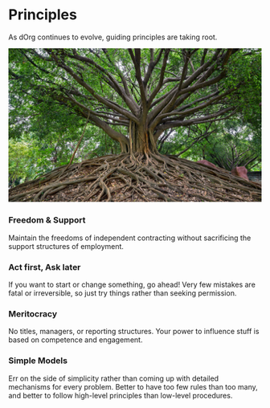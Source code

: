 # Principles

As dOrg continues to evolve, guiding principles are taking root.

![](../.gitbook/assets/banyan.jpg)

### Freedom & Support

Maintain the freedoms of independent contracting without sacrificing the support structures of employment.

### Act first, Ask later

If you want to start or change something, go ahead! Very few mistakes are fatal or irreversible, so just try things rather than seeking permission.

### Meritocracy

No titles, managers, or reporting structures. Your power to influence stuff is based on competence and engagement.

### Simple Models

Err on the side of simplicity rather than coming up with detailed mechanisms for every problem. Better to have too few rules than too many, and better to follow high-level principles than low-level procedures.  


